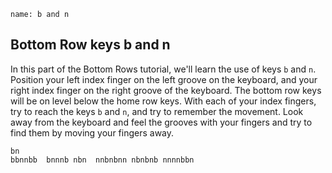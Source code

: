 
```ngMeta
name: b and n
```

## Bottom Row keys b and n

In this part of the Bottom Rows tutorial, we'll learn the use of keys `b` and `n`.
Position your left index finger on the left groove on the keyboard, and your right index finger on the right groove of the keyboard. The bottom row keys will be on level below the home row keys. With each of your index fingers, try to reach the keys `b` and `n`, and try to remember the movement.
Look away from the keyboard and feel the grooves with your fingers and try to find them by moving your fingers away.


```practicetyping
bn
bbnnbb  bnnnb nbn  nnbnbnn nbnbnb nnnnbbn
``` 

